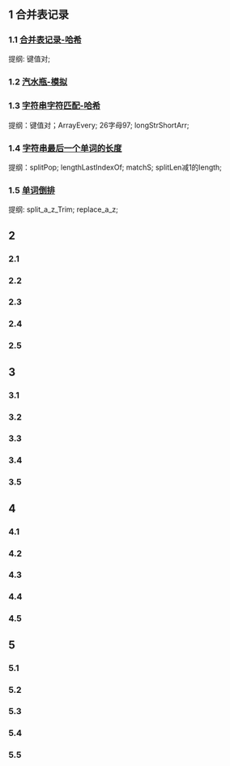 #

## 1 合并表记录

### 1.1 [合并表记录-哈希](../../public/2.example/1.华为算法/1.合并表记录.js)

提纲: 键值对;

### 1.2 [汽水瓶-模拟](../../public/2.example/1.华为算法/2.汽水瓶.js)

### 1.3 [字符串字符匹配-哈希](../../public/2.example/1.华为算法/3.字符串字符匹配.js)

提纲：键值对；ArrayEvery; 26字母97; longStrShortArr;

### 1.4 [字符串最后一个单词的长度](../../public/2.example/1.华为算法/4.字符串最后一个单词的长度.js)

提纲：splitPop; lengthLastIndexOf; matchS; splitLen减1的length;

### 1.5 [单词倒排](../../public/2.example/1.华为算法/5.单词倒排.js)

提纲: split_a_z_Trim; replace_a_z;

## 2

### 2.1

### 2.2

### 2.3

### 2.4

### 2.5

## 3

### 3.1

### 3.2

### 3.3

### 3.4

### 3.5

## 4

### 4.1

### 4.2

### 4.3

### 4.4

### 4.5

## 5

### 5.1

### 5.2

### 5.3

### 5.4

### 5.5
